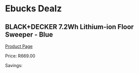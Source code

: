 
# Ebucks Dealz
## BLACK+DECKER 7.2Wh Lithium-ion Floor Sweeper - Blue
[Product Page](https://www.ebucks.com/web/shop/productSelected.do?prodId=1069270682&catId=998409624)

Price: R669.00

Savings: 


	